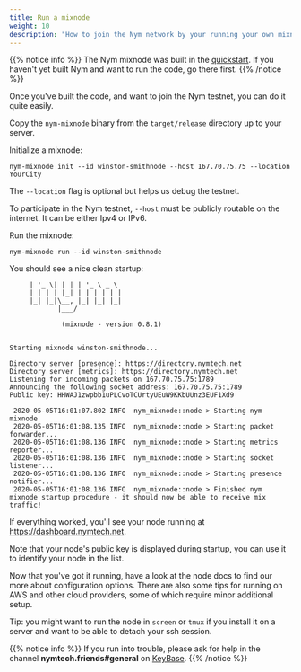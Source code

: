 ```yaml
---
title: Run a mixnode
weight: 10
description: "How to join the Nym network by your running your own mixnode"
---
```


{{% notice info %}}
The Nym mixnode was built in the [quickstart](/docs/quickstart). If you haven't yet built Nym and want to run the code, go there first.
{{% /notice %}}

Once you've built the code, and want to join the Nym testnet, you can do it quite easily. 

Copy the `nym-mixnode` binary from the `target/release` directory up to your server.

Initialize a mixnode:

```shell
nym-mixnode init --id winston-smithnode --host 167.70.75.75 --location YourCity
```

The `--location` flag is optional but helps us debug the testnet. 

To participate in the Nym testnet, `--host` must be publicly routable on the internet. It can be either Ipv4 or IPv6.

Run the mixnode: 

`nym-mixnode run --id winston-smithnode`


You should see a nice clean startup: 

```
     | '_ \| | | | '_ \ _ \
     | | | | |_| | | | | | |
     |_| |_|\__, |_| |_| |_|
            |___/

             (mixnode - version 0.8.1)

    
Starting mixnode winston-smithnode...

Directory server [presence]: https://directory.nymtech.net
Directory server [metrics]: https://directory.nymtech.net
Listening for incoming packets on 167.70.75.75:1789
Announcing the following socket address: 167.70.75.75:1789
Public key: HHWAJ1zwpbb1uPLCvoTCUrtyUEuW9KKbUUnz3EUF1Xd9

 2020-05-05T16:01:07.802 INFO  nym_mixnode::node > Starting nym mixnode
 2020-05-05T16:01:08.135 INFO  nym_mixnode::node > Starting packet forwarder...
 2020-05-05T16:01:08.136 INFO  nym_mixnode::node > Starting metrics reporter...
 2020-05-05T16:01:08.136 INFO  nym_mixnode::node > Starting socket listener...
 2020-05-05T16:01:08.136 INFO  nym_mixnode::node > Starting presence notifier...
 2020-05-05T16:01:08.136 INFO  nym_mixnode::node > Finished nym mixnode startup procedure - it should now be able to receive mix traffic!
```

If everything worked, you'll see your node running at https://dashboard.nymtech.net. 

Note that your node's public key is displayed during startup, you can use it to identify your node in the list.

Now that you've got it running, have a look at the node docs to find our more about configuration options. There are also some tips for running on AWS and other cloud providers, some of which require minor additional setup.

Tip: you might want to run the node in `screen` or `tmux` if you install it on a server and want to be able to detach your ssh session.

{{% notice info %}}
If you run into trouble, please ask for help in the channel **nymtech.friends#general** on [KeyBase](https://keybase.io).
{{% /notice %}}